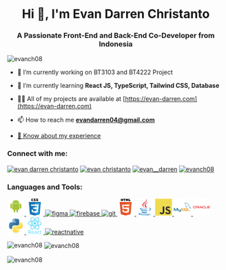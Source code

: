 <h1 align="center">Hi 👋, I'm Evan Darren Christanto</h1>
<h3 align="center">A Passionate Front-End and Back-End Co-Developer from Indonesia</h3>

<p align="left"> <img src="https://komarev.com/ghpvc/?username=evanch08&label=Profile%20views&color=0e75b6&style=flat" alt="evanch08" /> </p>

- 🔭 I’m currently working on BT3103 and BT4222 Project

- 🌱 I’m currently learning **React JS, TypeScript, Tailwind CSS, Database**

- 👨‍💻 All of my projects are available at [https://evan-darren.com](https://evan-darren.com)

- 📫 How to reach me **evandarren04@gmail.com**

- [📄 Know about my experience](https://drive.google.com/file/d/11UM-VrOqCTwZAPkvDj_GFmbyhx92wQvu/view?usp=drive_link)

<h3 align="left">Connect with me:</h3>
<p align="left">
<a href="https://linkedin.com/in/evan darren christanto" target="blank"><img align="center" src="https://raw.githubusercontent.com/rahuldkjain/github-profile-readme-generator/master/src/images/icons/Social/linked-in-alt.svg" alt="evan darren christanto" height="30" width="40" /></a>
<a href="https://kaggle.com/evan christanto" target="blank"><img align="center" src="https://raw.githubusercontent.com/rahuldkjain/github-profile-readme-generator/master/src/images/icons/Social/kaggle.svg" alt="evan christanto" height="30" width="40" /></a>
<a href="https://instagram.com/evan__darren" target="blank"><img align="center" src="https://raw.githubusercontent.com/rahuldkjain/github-profile-readme-generator/master/src/images/icons/Social/instagram.svg" alt="evan__darren" height="30" width="40" /></a>
<a href="https://www.leetcode.com/evanch08" target="blank"><img align="center" src="https://raw.githubusercontent.com/rahuldkjain/github-profile-readme-generator/master/src/images/icons/Social/leet-code.svg" alt="evanch08" height="30" width="40" /></a>
</p>

<h3 align="left">Languages and Tools:</h3>
<p align="left"> <a href="https://developer.android.com" target="_blank" rel="noreferrer"> <img src="https://raw.githubusercontent.com/devicons/devicon/master/icons/android/android-original-wordmark.svg" alt="android" width="40" height="40"/> </a> <a href="https://www.w3schools.com/css/" target="_blank" rel="noreferrer"> <img src="https://raw.githubusercontent.com/devicons/devicon/master/icons/css3/css3-original-wordmark.svg" alt="css3" width="40" height="40"/> </a> <a href="https://www.figma.com/" target="_blank" rel="noreferrer"> <img src="https://www.vectorlogo.zone/logos/figma/figma-icon.svg" alt="figma" width="40" height="40"/> </a> <a href="https://firebase.google.com/" target="_blank" rel="noreferrer"> <img src="https://www.vectorlogo.zone/logos/firebase/firebase-icon.svg" alt="firebase" width="40" height="40"/> </a> <a href="https://git-scm.com/" target="_blank" rel="noreferrer"> <img src="https://www.vectorlogo.zone/logos/git-scm/git-scm-icon.svg" alt="git" width="40" height="40"/> </a> <a href="https://www.w3.org/html/" target="_blank" rel="noreferrer"> <img src="https://raw.githubusercontent.com/devicons/devicon/master/icons/html5/html5-original-wordmark.svg" alt="html5" width="40" height="40"/> </a> <a href="https://www.java.com" target="_blank" rel="noreferrer"> <img src="https://raw.githubusercontent.com/devicons/devicon/master/icons/java/java-original.svg" alt="java" width="40" height="40"/> </a> <a href="https://developer.mozilla.org/en-US/docs/Web/JavaScript" target="_blank" rel="noreferrer"> <img src="https://raw.githubusercontent.com/devicons/devicon/master/icons/javascript/javascript-original.svg" alt="javascript" width="40" height="40"/> </a> <a href="https://www.mysql.com/" target="_blank" rel="noreferrer"> <img src="https://raw.githubusercontent.com/devicons/devicon/master/icons/mysql/mysql-original-wordmark.svg" alt="mysql" width="40" height="40"/> </a> <a href="https://www.oracle.com/" target="_blank" rel="noreferrer"> <img src="https://raw.githubusercontent.com/devicons/devicon/master/icons/oracle/oracle-original.svg" alt="oracle" width="40" height="40"/> </a> <a href="https://www.python.org" target="_blank" rel="noreferrer"> <img src="https://raw.githubusercontent.com/devicons/devicon/master/icons/python/python-original.svg" alt="python" width="40" height="40"/> </a> <a href="https://reactjs.org/" target="_blank" rel="noreferrer"> <img src="https://raw.githubusercontent.com/devicons/devicon/master/icons/react/react-original-wordmark.svg" alt="react" width="40" height="40"/> </a> <a href="https://reactnative.dev/" target="_blank" rel="noreferrer"> <img src="https://reactnative.dev/img/header_logo.svg" alt="reactnative" width="40" height="40"/> </a> </p>

<p><img align="left" src="https://github-readme-stats.vercel.app/api/top-langs?username=evanch08&show_icons=true&locale=en&layout=compact" alt="evanch08" /></p>

<p>&nbsp;<img align="center" src="https://github-readme-stats.vercel.app/api?username=evanch08&show_icons=true&locale=en" alt="evanch08" /></p>

<p><img align="center" src="https://github-readme-streak-stats.herokuapp.com/?user=evanch08&" alt="evanch08" /></p>
